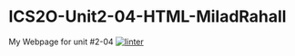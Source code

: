 # ICS2O-Unit2-04-HTML-MiladRahall
My Webpage for unit #2-04
[![linter](https://github.com/MiladRahall/ICS2O-Unit2-04-HTML/workflows/linter/badge.svg)](https://github.com/marketplace/actions/super-linter)

